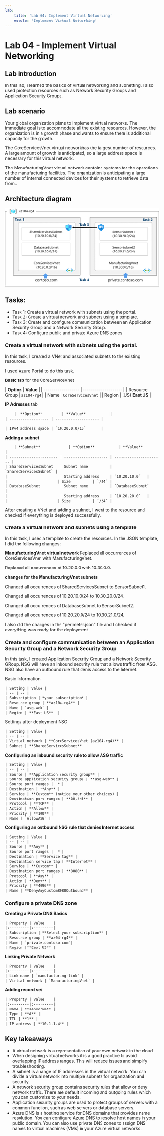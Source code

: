 ```yaml
---
lab:
    title: 'Lab 04: Implement Virtual Networking'
    module: 'Implement Virtual Networking'
---
```


# Lab 04 - Implement Virtual Networking

## Lab introduction

In this lab, i learned the basics of virtual networking and subnetting. I also used protection resources such as Network Security Groups and Application Security Groups.

## Lab scenario

Your global organization plans to implement virtual networks. The immediate goal is to accommodate all the existing resources. However, the organization is in a growth phase and wants to ensure there is additional capacity for the growth.

The CoreServicesVnet virtual networkhas the largest number of resources. A large amount of growth is anticipated, so a large address space is necessary for this virtual network.

The ManufacturingVnet virtual network contains systems for the operations of the manufacturing facilities. The organization is anticipating a large number of internal connected devices for their systems to retrieve data from.. 

## Architecture diagram
![Diagram of the lab 04 architecture.](../AdminLabs/Media/az104-lab04-architecture.png)

## Tasks:

+ Task 1: Create a virtual network with subnets using the portal.
+ Task 2: Create a virtual network and subnets using a template.
+ Task 3: Create and configure communication between an Application Security Group and a Network Security Group.
+ Task 4: Configure public and private Azure DNS zones.
   
### Create a virtual network with subnets using the portal.

In this task, I created a VNet and associated subnets to the existing resources. 

I used Azure Portal to do this task.

**Basic tab** for the CoreServiceVnet 

|  **Option**        | **Value**            |
	| ------------------ | -------------------- |
	| Resource Group     | `az104-rg4`          |
	| Name               | `CoreServicesVnet`   |
	| Region             | (US) **East US**     | 

**IP Adresses** tab

        |  **Option**         | **Value**           |
	| ------------------ | -------------------- |

	| IPv4 address space | `10.20.0.0/16`       |

**Adding a subnet**

        | **Subnet**             | **Option**           | **Value**              |
	| ---------------------- | -------------------- | ---------------------- |
	| SharedServicesSubnet   | Subnet name          | `SharedServicesSubnet` |
	|                        | Starting address		| `10.20.10.0`   |
	|						| Size			| `/24`	|
	| DatabaseSubnet         | Subnet name          | `DatabaseSubnet`       |
	|                        | Starting address		| `10.20.20.0`   |
	|						| Size			| `/24`	|

After creating a VNet and adding a subnet, I went to the resource and checked if everything is deployed successfully.

### Create a virtual network and subnets using a template

In this task, I used a template to create the resources.
In the JSON template, I did the following changes:

**ManufacturingVnet virtual network**
Replaced all occurrences of CoreServicesVnet with ManufacturingVnet.

Replaced all occurrences of 10.20.0.0 with 10.30.0.0.

**changes for the ManufacturingVnet subnets**

Changed all occurrences of SharedServicesSubnet to SensorSubnet1.

Changed all occurrences of 10.20.10.0/24 to 10.30.20.0/24.

Changed all occurrences of DatabaseSubnet to SensorSubnet2.

Changed all occurrences of 10.20.20.0/24 to 10.30.21.0/24.

I also did the changes in the "perimeter.json" file and I checked if everything was ready for the deployment.

### Create and configure communication between an Application Security Group and a Network Security Group

In this task, I created Application Security Group and a Network Security GRoup. NSG will have an inbound security rule
that allows traffic from ASG. NSG also have an outbound rule that denis access to the Internet.

Basic Information:

    | Setting | Value |
    | -- | -- |
    | Subscription | *your subscription* |
    | Resource group | **az104-rg4** |
    | Name | `asg-web` |
    | Region | **East US**  |

Settings after deployment NSG

    | Setting | Value |
    | -- | -- |
    | Virtual network | **CoreServicesVnet (az104-rg4)** |
    | Subnet | **SharedServicesSubnet** 

**Configuring an inbound security rule to allow ASG traffic**

    | Setting | Value |
    | -- | -- |
    | Source | **Application security group** |
    | Source application security groups | **asg-web** |
    | Source port ranges |  * |
    | Destination | **Any** |
    | Service | **Custom** (notice your other choices) |
    | Destination port ranges | **80,443** |
    | Protocol | **TCP** |
    | Action | **Allow** |
    | Priority | **100** |
    | Name | `AllowASG` |

**Configuring an outbound NSG rule that denies Internet access**

    | Setting | Value |
    | -- | -- |
    | Source | **Any** |
    | Source port ranges |  * |
    | Destination | **Service tag** |
    | Destination service tag | **Internet** |
    | Service | **Custom** |
    | Destination port ranges | **8080** |
    | Protocol | **Any** |
    | Action | **Deny** |
    | Priority | **4096** |
    | Name | **DenyAnyCustom8080Outbound** |

### Configure a private DNS zone

**Creating a Private DNS Basics**

    | Property | Value    |
    |:---------|:---------|
    | Subscription | **Select your subscription** |
    | Resource group | **az04-rg4** |
    | Name | `private.contoso.com`|
    | Region |**East US** |

**Linking Private Network**

    | Property | Value    |
    |:---------|:---------|
    | Link name | `manufacturing-link` |
    | Virtual network | `ManufacturingVnet` |

**Adding record set**

    | Property | Value    |
    |:---------|:---------|
    | Name | **sensorvm** |
    | Type | **A** |
    | TTL | **1** |
    | IP address | **10.1.1.4** |


## Key takeaways

+ A virtual network is a representation of your own network in the cloud. 
+ When designing virtual networks it is a good practice to avoid overlapping IP address ranges. This will reduce issues and simplify troubleshooting.
+ A subnet is a range of IP addresses in the virtual network. You can divide a virtual network into multiple subnets for organization and security.
+ A network security group contains security rules that allow or deny network traffic. There are default incoming and outgoing rules which you can customize to your needs.
+ Application security groups are used to protect groups of servers with a common function, such as web servers or database servers.
+ Azure DNS is a hosting service for DNS domains that provides name resolution. You can configure Azure DNS to resolve host names in your public domain.  You can also use private DNS zones to assign DNS names to virtual machines (VMs) in your Azure virtual networks.

